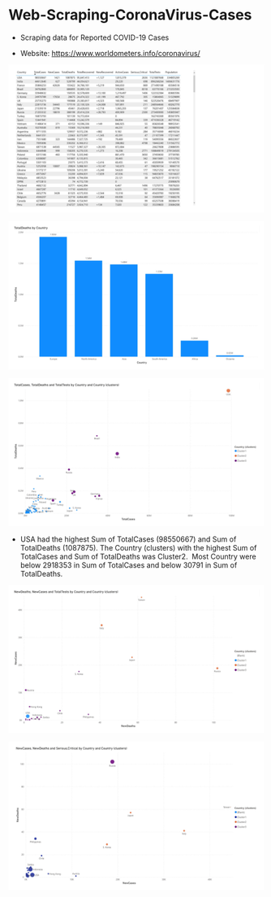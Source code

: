 # Web-Scraping-CoronaVirus-Cases
- Scraping data for Reported COVID-19 Cases 


- Website: https://www.worldometers.info/coronavirus/

![](ss/table.jpg)

![](ss/bar-1.jpg)

![](ss/scatterone-1.jpg)

- USA had the highest Sum of TotalCases (98550667) and Sum of TotalDeaths (1087875). The Country (clusters) with the highest Sum of TotalCases and Sum of TotalDeaths was Cluster2.﻿﻿
﻿﻿
﻿﻿Most Country were below 2918353 in Sum of TotalCases and below 30791 in Sum of TotalDeaths.﻿﻿
﻿

![](ss/scattertwo-1.jpg)

![](ss/scatterthree-1.jpg)
